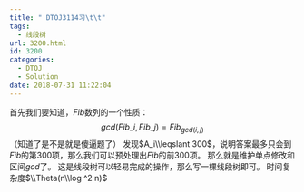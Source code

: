 ```yaml
---
title: " DTOJ3114习\t\t"
tags:
  - 线段树
url: 3200.html
id: 3200
categories:
  - DTOJ
  - Solution
date: 2018-07-31 11:22:04
---
```


首先我们要知道，$Fib$数列的一个性质： $$gcd(Fib\_i,Fib\_j)=Fib_{gcd(i,j)}$$ （知道了是不是就是傻逼题了） 发现$A_i\\leqslant 300$，说明答案最多只会到$Fib$的第$300$项，那么我们可以预处理出$Fib$的前$300$项。 那么就是维护单点修改和区间$gcd$了。 这是线段树可以轻易完成的操作，那么写一棵线段树即可。 时间复杂度$\\Theta(n\\log ^2 n)$